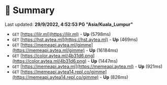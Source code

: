 # 📖 Summary
Last updated: **29/9/2022, 4:52:53 PG "Asia/Kuala_Lumpur"**

- `GET` [https://lilr.ml](https://lilr.ml) - **Up** (5798ms)
- `GET` [https://hst.aytea.ml](https://hst.aytea.ml) - **Up** (469ms)
- `GET` [https://memeapi.aytea.ml/gimme](https://memeapi.aytea.ml/gimme) - **Up** (16184ms)
- `GET` [https://color.aytea.ml/4b31d6.png](https://color.aytea.ml/4b31d6.png) - **Up** (1447ms)
- `GET` [https://memeapi.aytea.ml](https://memeapi.aytea.ml) - **Up** (921ms)
- `GET` [https://memeapi.aytea14.repl.co/gimme](https://memeapi.aytea14.repl.co/gimme) - **Up** (826ms)
